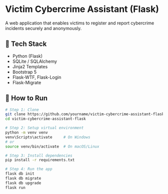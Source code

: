 # Victim Cybercrime Assistant (Flask)

A web application that enables victims to register and report cybercrime incidents securely and anonymously.

## 🔧 Tech Stack

- Python (Flask)
- SQLite / SQLAlchemy
- Jinja2 Templates
- Bootstrap 5
- Flask-WTF, Flask-Login
- Flask-Migrate


## 🚀 How to Run

```bash
# Step 1: Clone
git clone https://github.com/yourname/victim-cybercrime-assistant-flask
cd victim-cybercrime-assistant-flask

# Step 2: Setup virtual environment
python -m venv venv
venv\Scripts\activate     # On Windows
# or
source venv/bin/activate  # On macOS/Linux

# Step 3: Install dependencies
pip install -r requirements.txt

# Step 4: Run the app
flask db init
flask db migrate
flask db upgrade
flask run
